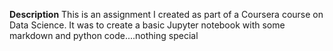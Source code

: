 **Description**
This is an assignment I created as part of a Coursera course on Data Science.
It was to create a basic Jupyter notebook with some markdown and python code....nothing special
